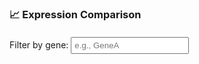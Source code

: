 ### 📈 Expression Comparison

<div>
  <label for="gene-input">Filter by gene: </label>
  <input id="gene-input" placeholder="e.g., GeneA" style="padding:4px; margin:4px 0;" />
</div>
<div id="vl-chart"></div>

<!-- Vega-Lite dependencies -->
<script src="https://cdn.jsdelivr.net/npm/vega@5"></script>
<script src="https://cdn.jsdelivr.net/npm/vega-lite@5"></script>
<script src="https://cdn.jsdelivr.net/npm/vega-embed@6"></script>

<script>
document.addEventListener('DOMContentLoaded', () => {
  const defaultSpec = {
    "$schema": "https://vega.github.io/schema/vega-lite/v5.json",
    "description": "RNA-seq expression per gene and condition",
    "data": {
      "url": "/data/expression.csv"
    },
    "transform": [
      {
        "filter": {
          "field": "gene",
          "oneOf": []  // will be set dynamically
        }
      }
    ],
    "mark": "bar",
    "encoding": {
      "x": {"field": "condition", "type": "nominal", "axis": {"labelAngle": 0}},
      "y": {"field": "expression", "type": "quantitative"},
      "color": {"field": "condition", "type": "nominal"},
      "tooltip": [
        {"field": "gene", "type": "nominal"},
        {"field": "condition", "type": "nominal"},
        {"field": "expression", "type": "quantitative"}
      ]
    }
  };

  const geneInput = document.getElementById('gene-input');
  let viewSpec = JSON.parse(JSON.stringify(defaultSpec));
  // initialize with first gene
  viewSpec.transform[0].filter.oneOf = ["GeneA"];
  vegaEmbed('#vl-chart', viewSpec, {actions: false});

  geneInput.addEventListener('input', () => {
    const gene = geneInput.value.trim();
    const spec = JSON.parse(JSON.stringify(defaultSpec));
    if (gene) {
      spec.transform[0].filter.oneOf = [gene];
    } else {
      // show all genes by removing the filter
      spec.transform = [];
    }
    vegaEmbed('#vl-chart', spec, {actions: false});
  });
});
</script>

